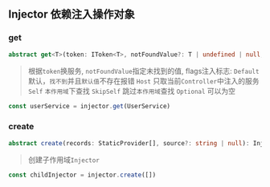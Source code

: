 ## Injector 依赖注入操作对象


    
### get

```ts
abstract get<T>(token: IToken<T>, notFoundValue?: T | undefined | null, flags?: InjectFlags): T;
```
> 根据`token`换服务, `notFoundValue`指定未找到的值, 
> flags注入标志: 
>   `Default` 默认，`找不到`并且`默认值`不存在报错
>   `Host` 只取当前`Controller`中注入的服务
>   `Self` `本作用域`下查找
>   `SkipSelf` 跳过`本作用域`查找
>   `Optional` 可以为空

```ts
const userService = injector.get(UserService)
```

### create
```ts
abstract create(records: StaticProvider[], source?: string | null): Injector;
```
> 创建子作用域`Injector`

```ts
const childInjector = injector.create([])
```